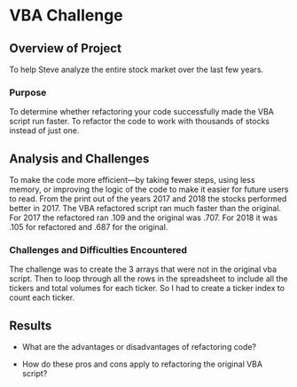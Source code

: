 #  VBA Challenge

## Overview of Project
To help Steve analyze the entire stock market over the last few years.
### Purpose
To determine whether refactoring your code successfully made the VBA script run faster. To refactor the code to work with thousands of stocks instead of just one.
## Analysis and Challenges
To make the code more efficient—by taking fewer steps, using less memory, or improving the logic of the code to make it easier for future users to read.
From the print out of the years 2017 and 2018 the stocks performed better in 2017. The VBA refactored script ran much faster than the original. For 2017 the refactored ran .109 and the original was .707. For 2018 it was .105 for refactored and .687 for the original. 

### Challenges and Difficulties Encountered
The challenge was to create the 3 arrays that were not in the original vba script. Then to loop through all the rows in the spreadsheet to include all the tickers and total volumes for each ticker. So I had to create a ticker index to count each ticker.
## Results

- What are the advantages or disadvantages of refactoring code?
    
- How do these pros and cons apply to refactoring the original VBA script?


